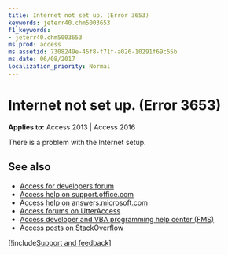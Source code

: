 ```yaml
---
title: Internet not set up. (Error 3653)
keywords: jeterr40.chm5003653
f1_keywords:
- jeterr40.chm5003653
ms.prod: access
ms.assetid: 7308249e-45f8-f71f-a026-10291f69c55b
ms.date: 06/08/2017
localization_priority: Normal
---
```



# Internet not set up. (Error 3653)

  

**Applies to:** Access 2013 | Access 2016

There is a problem with the Internet setup.

## See also

- [Access for developers forum](https://social.msdn.microsoft.com/Forums/office/home?forum=accessdev)
- [Access help on support.office.com](https://support.office.com/search/results?query=Access)
- [Access help on answers.microsoft.com](https://answers.microsoft.com/)
- [Access forums on UtterAccess](https://www.utteraccess.com/forum/index.php?act=idx)
- [Access developer and VBA programming help center (FMS)](https://www.fmsinc.com/MicrosoftAccess/developer/)
- [Access posts on StackOverflow](https://stackoverflow.com/questions/tagged/ms-access)

[!include[Support and feedback](~/includes/feedback-boilerplate.md)]